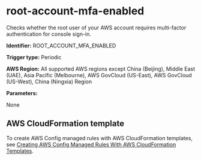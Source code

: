 # root\-account\-mfa\-enabled<a name="root-account-mfa-enabled"></a>

Checks whether the root user of your AWS account requires multi\-factor authentication for console sign\-in\. 

**Identifier:** ROOT\_ACCOUNT\_MFA\_ENABLED

**Trigger type:** Periodic

**AWS Region:** All supported AWS regions except China \(Beijing\), Middle East \(UAE\), Asia Pacific \(Melbourne\), AWS GovCloud \(US\-East\), AWS GovCloud \(US\-West\), China \(Ningxia\) Region

**Parameters:**

None  

## AWS CloudFormation template<a name="w2aac12c33c15b9d511c15"></a>

To create AWS Config managed rules with AWS CloudFormation templates, see [Creating AWS Config Managed Rules With AWS CloudFormation Templates](aws-config-managed-rules-cloudformation-templates.md)\.